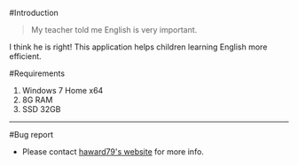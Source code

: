 #Introduction
> My teacher told me English is very important.

I think he is right! This application helps children learning English more efficient.

#Requirements
1. Windows 7 Home x64
2. 8G RAM
3. SSD 32GB

---

#Bug report
* Please contact [haward79's website](https://www.haward79.tw/) for more info.


